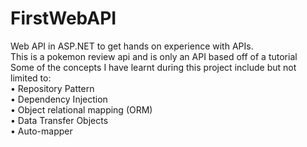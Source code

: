 # FirstWebAPI
Web API in ASP.NET to get hands on experience with APIs.      
This is a pokemon review api and is only an API based off of a tutorial      
Some of the concepts I have learnt during this project include but not limited to:     
•	Repository Pattern  
•	Dependency Injection  
•	Object relational mapping (ORM)   
•	Data Transfer Objects     
•	Auto-mapper      
